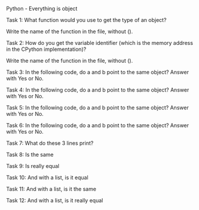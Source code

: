 Python - Everything is object

Task 1: What function would you use to get the type of an object?

Write the name of the function in the file, without ().

Task 2: How do you get the variable identifier (which is the memory address in the CPython implementation)?

Write the name of the function in the file, without ().

Task 3: In the following code, do a and b point to the same object? Answer with Yes or No.

Task 4: In the following code, do a and b point to the same object? Answer with Yes or No.

Task 5: In the following code, do a and b point to the same object? Answer with Yes or No.

Task 6: In the following code, do a and b point to the same object? Answer with Yes or No.

Task 7: What do these 3 lines print?

Task 8: Is the same

Task 9: Is really equal

Task 10: And with a list, is it equal

Task 11: And with a list, is it the same

Task 12: And with a list, is it really equal
